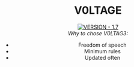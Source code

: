 <center>
  <h1>V0LTAGE</h1>
  <a href="https://voltagechat.github.io"><img src="https://img.shields.io/badge/VERSION-1.7-green?style=for-the-badge&logo=scratch&logoColor=orange" alt="VERSION - 1.7"></a>
  <br>
  <i>Why to chose V0LTAG3:</i>
  <br>
  <ul>
    <li>Freedom of speech</li>
    <li>Minimum rules</li>
    <li>Updated often</li>
  </ul>
  </center>
